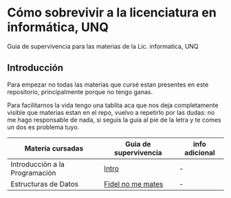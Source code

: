 # Cómo sobrevivir a la licenciatura en informática, UNQ
Guia de supervivencia para las materias de la Lic. informatica, UNQ


## Introducción
Para empezar no todas las materias que cursé estan presentes en este repositorio, principalmente porque no tengo ganas.

Para facilitarnos la vida tengo una tablita aca que nos deja completamente visible que materias estan en el repo, vuelvo a repetirlo por las dudas: no me hago responsable de nada, si seguis la guia al pie de la letra y te comes un dos es problema tuyo.

| Materia cursadas| Guia de supervivencia | info adicional |
|----------------|----------------|----------------|
| Introducción a la Programación   |[Intro](https://github.com/PullolilEzequiel/HowToSurvive_LI_UNQ/blob/main/materias/intro.md)|-|
| Estructuras de Datos   |[Fidel no me mates](https://github.com/PullolilEzequiel/HowToSurvive_LI_UNQ/materias/EstrD)|-|

